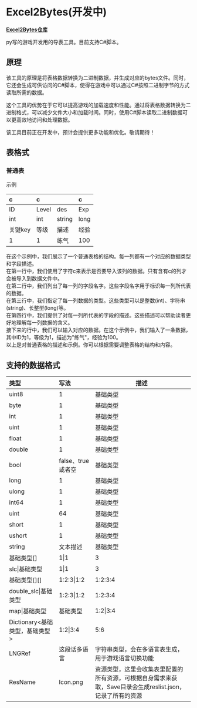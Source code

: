 # Excel2Bytes(开发中)
[**Excel2Bytes仓库**](https://github.com/LBGTeam/Excel2Bytes)  

py写的游戏开发用的导表工具。目前支持C#脚本。
## 原理
该工具的原理是将表格数据转换为二进制数据，并生成对应的bytes文件。同时，它还会生成可供访问的C#脚本，使得在游戏中可以通过C#按照二进制字节的方式读取所需的数据。

这个工具的优势在于它可以提高游戏的加载速度和性能。通过将表格数据转换为二进制格式，可以减少文件大小和加载时间。同时，使用C#脚本读取二进制数据可以更高效地访问和处理数据。

该工具目前正在开发中，预计会提供更多功能和优化。敬请期待！

## 表格式
### 普通表
示例  

|c|c||c|
|:--|:--|:--|:--|
|ID|Level|des|Exp|
|int|int|string|long|
|关键key|等级|描述|经验|
|1|1|练气|100|

在这个示例中，我们展示了一个普通表格的结构。每一列都有一个对应的数据类型和字段描述。  
在第一行中，我们使用了字符c来表示是否要导入该列的数据。只有含有c的列才会被导入到数据文件中。  
在第二行中，我们列出了每一列的字段名字。这些字段名字用于标识每一列所代表的数据。  
在第三行中，我们指定了每一列数据的类型。这些类型可以是整数(int)、字符串(string)、长整型(long)等。  
在第四行中，我们提供了对每一列所代表的字段的描述。这些描述可以帮助读者更好地理解每一列数据的含义。  
接下来的行中，我们可以输入对应的数据。在这个示例中，我们输入了一条数据，其中ID为1，等级为1，描述为"练气"，经验为100。  
以上是对普通表格的描述和示例。你可以根据需要调整表格的结构和内容。  

## 支持的数据格式

|类型|写法|描述|  
|:--|:--|--|  
|uint8|1|基础类型|  
|byte|1|基础类型|  
|int|1|基础类型|  
|uint|1|基础类型|  
|float|1|基础类型|  
|double|1|基础类型|  
|bool|false、true或者空|基础类型|  
|long|1|基础类型|  
|ulong|1|基础类型|  
|int64|1|基础类型|  
|uint|64|基础类型|  
|short|1|基础类型|  
|ushort|1|基础类型|  
|string|文本描述|基础类型|  
|基础类型[]|1\|1|3|基础类型的数组|  
|slc\|基础类型|1\|1|3|基础类型的数组|  
|基础类型[][]|1:2:3\|1:2|1:2:3:4|基础类型的二维数组|  
|double_slc\|基础类型|1:2:3\|1:2|1:2:3:4|基础类型的二维数组|  
|map\|基础类型|基础类型|1:2\|3:4|5:6|基础类型的字典|  
|Dictionary<基础类型，基础类型>|1:2\|3:4|5:6|基础类型的字典|  
|LNGRef|这段话多语言|字符串类型，会在多语言表生成，用于游戏语言切换功能|  
|ResName|Icon.png|资源类型，这里会收集表里配置的所有资源，可根据自身需求来获取，Save目录会生成reslist.json，记录了所有的资源|  